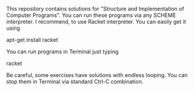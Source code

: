 This repository contains solutions for "Structure and Implementation of Computer Programs".
You can run these programs via any SCHEME interpreter. I recommend, to use Racket interpreter. You can easily get it using

apt-get install racket

You can run programs in Terminal just typing

racket <file-name>

Be careful, some exercises have solutions with endless looping. You can stop them in Terminal via standard Ctrl-C combination.